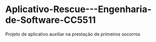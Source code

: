 # Aplicativo-Rescue---Engenharia-de-Software-CC5511
Projeto de aplicativo auxiliar na prestação de primeiros socorros
